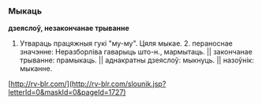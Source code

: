 ### Мыкаць
**дзеяслоў, незакончанае трыванне**

1. Утвараць працяжныя гукі "му-му". Цяля мыкае. 2. пераноснае значэнне: Неразборліва гаварыць што-н., мармытаць. || закончанае трыванне: прамыкаць. || аднакратны дзеяслоў: мыкнуць. || назоўнік: мыканне.

<a rel="author">[http://rv-blr.com/](http://rv-blr.com/slounik.jsp?letterId=0&maskId=0&pageId=1727)</a>

